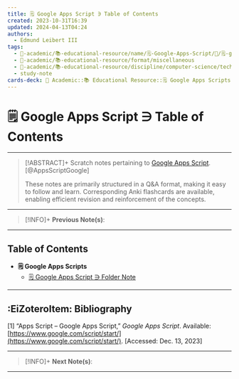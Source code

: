 ```yaml
---
title: 🗒️ Google Apps Script ∋ Table of Contents
created: 2023-10-31T16:39
updated: 2024-04-13T04:24
authors:
  - Edmund Leibert III
tags:
  - 🔴-academic/📚-educational-resource/name/🗒️-Google-Apps-Script/🔖/🗒️-google-apps-script-∋-table-of-contents
  - 🔴-academic/📚-educational-resource/format/miscellaneous
  - 🔴-academic/📚-educational-resource/discipline/computer-science/technology/google-apps-script
  - study-note
cards-deck: 🔴 Academic::📚 Educational Resource::🗒️ Google Apps Scripts::🗒️ Google Apps Scripts ∋ Table of Contents
---
```


# 🗒️ Google Apps Script ∋ Table of Contents

---

> [!ABSTRACT]+ 
> Scratch notes pertaining to [Google Apps Script](https://dotnet.microsoft.com/en-us/). [@AppsScriptGoogle]
> 
> These notes are primarily structured in a Q&A format, making it easy to follow and learn. Corresponding Anki flashcards are available, enabling efficient revision and reinforcement of the concepts.

---

> [!INFO]+ 
> **Previous Note(s)**:
> 

---

## Table of Contents
- **🗒️ Google Apps Scripts**
	- [🗒️ Google Apps Script ∋ Folder Note](the-vault/src/🔴%20Academic/📚%20Educational%20resource/Scratch%20notes/🗒️%20Google%20Apps%20Script/🗒️%20Google%20Apps%20Script%20∋%20Folder%20Note.md)


---

## :EiZoteroItem: Bibliography

\[1\]
“Apps Script – Google Apps Script,” _Google Apps Script_. Available: [https://www.google.com/script/start/](https://www.google.com/script/start/). [Accessed: Dec. 13, 2023]

---

> [!INFO]+
> **Next Note(s)**:
> 

---
